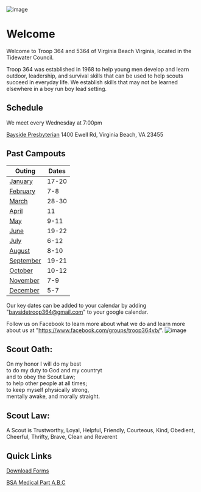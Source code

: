 ![image](https://github.com/Troop-364/T364-web/assets/147009007/6f2c8eb4-e32a-4b68-a2a7-05ec42e8e617)


# Welcome
Welcome to Troop 364 and 5364 of Virginia Beach Virginia, located in the Tidewater Council.

Troop 364 was established in 1968 to help young men develop and learn outdoor, leadership, and survival skills that can be used to help scouts succeed in everyday life. We establish skills that may not be learned elsewhere in a boy run boy lead setting.


## Schedule
We meet every Wednesday at 7:00pm 

[Bayside Presbyterian](https://www.baysidepresby.org) 1400 Ewell Rd, Virginia Beach, VA 23455

## Past Campouts

|Outing   |Dates|
|------   |-----|
|[January](./campouts/January-Outing.md)  |17-20|
|[February](./campouts/February-Outing.md) |7-8|
|[March](./campouts/March-Outing.md)|28-30|
|[April](./campouts/April-Outing.md)|11|
|[May](./campouts/May-Outing.md)|9-11|
|[June](./campouts/June-Outing.md)|19-22|
|[July](./campouts/July-Outing-(Summer-Camp).md)|6-12|
|[August](./campouts/August-Outing.md)|8-10|
|[September](./campouts/September-Outing.md)|19-21|
|[October](./campouts/October-Outing.md)|10-12|
|[November](./campouts/November-Outing.md)|7-9|
|[December](./campouts/December-Outing.md)|5-7|

Our key dates can be added to your calendar by adding "baysidetroop364@gmail.com" to your google calendar.

Follow us on Facebook to learn more about what we do and learn more about us at "https://www.facebook.com/groups/troop364vb/".
![image](https://github.com/Troop-364/T364-web/assets/147009007/0c154f41-9252-456f-807d-e3625d26d45f)



## Scout Oath:
On my honor I will do my best\
to do my duty to God and my countryt\
and to obey the Scout Law;\
to help other people at all times;\
to keep myself physically strong,\
mentally awake, and morally straight.



## Scout Law: 
A Scout is Trustworthy, Loyal, Helpful, Friendly, Courteous, Kind, Obedient, Cheerful, Thrifty, Brave, Clean and Reverent

## Quick Links

[Download Forms](https://github.com/Troop-364/T364-web/tree/main/docs/forms)

[BSA Medical Part A,B,C](https://www.scouting.org/health-and-safety/ahmr/)
